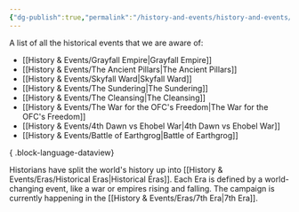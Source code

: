 ```yaml
---
{"dg-publish":true,"permalink":"/history-and-events/history-and-events/","hideInGraph":true,"updated":"2025-05-26T15:00:19.378+01:00"}
---
```


A list of all the historical events that we are aware of:
- [[History & Events/Grayfall Empire\|Grayfall Empire]]
- [[History & Events/The Ancient Pillars\|The Ancient Pillars]]
- [[History & Events/Skyfall Ward\|Skyfall Ward]]
- [[History & Events/The Sundering\|The Sundering]]
- [[History & Events/The Cleansing\|The Cleansing]]
- [[History & Events/The War for the OFC's Freedom\|The War for the OFC's Freedom]]
- [[History & Events/4th Dawn vs Ehobel War\|4th Dawn vs Ehobel War]]
- [[History & Events/Battle of Earthgrog\|Battle of Earthgrog]]

{ .block-language-dataview}

Historians have split the world's history up into [[History & Events/Eras/Historical Eras\|Historical Eras]]. Each Era is defined by a world-changing event, like a war or empires rising and falling. The campaign is currently happening in the [[History & Events/Eras/7th Era\|7th Era]].